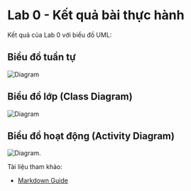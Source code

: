 # Lab 0 - Kết quả bài thực hành

Kết quả của Lab 0 với biểu đồ UML:

## Biểu đồ tuần tự

![Diagram](https://www.planttext.com/api/plantuml/png/UhzxlqDnIM9HIMbk3bTYSab-aK9eSMeH5uXGqBLJ24zD2aujAaijib88IYqiJIqkuO8BWUHT4aiIanABKwqK0ajJYoh1V2wOe88kkWabfKLv43L8fW0LWQm3oHSNvESLft8vfEQbW1m40000__y30000)

## Biểu đồ lớp (Class Diagram)

![Diagram](https://www.planttext.com/api/plantuml/png/UhzxFvT3SKbYKKbfRWvNSavYSR52G6fHSNwUGZMN0X04bnHbvgKhv2NcfeBvcNab2edf47PwQebdNbg-XYPNBLHhS4bfIYfGHJLSRJ54nDC5B0BYLOBLGosngT7LXUdYSaZDIm4v0m000F__0m00)

## Biểu đồ hoạt động (Activity Diagram)

![Diagram](https://www.planttext.com/api/plantuml/png/F8un3i8m40JxUyMMpXUIWfIKaH0FiC8vjd1yaSy8vMqKF8ala3Y8RgNTMStdzUwrs5mUSwGQgBqgPqIP525rr5wyFE5bviLEt55mC7KnnZ3U5P8mP74Xygb1yPnWLjQ6W8FybHWgpL4P9idH5xlk_Fb_pkaMtEOX2_LRtgM-0000__y30000).

Tài liệu tham khảo:
- [Markdown Guide](https://www.markdownguide.org)
